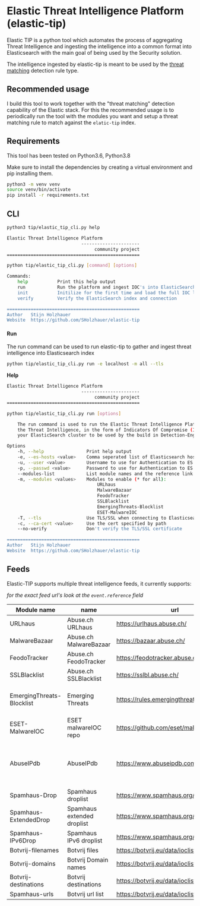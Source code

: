# Elastic Threat Intelligence Platform (elastic-tip)
Elastic TIP is a python tool which automates the process of aggregating Threat Intelligence and ingesting
the intelligence into a common format into Elasticsearch with the main goal of being used by the Security
solution.

The intelligence ingested by elastic-tip is meant to be used by the [threat matching](https://github.com/elastic/kibana/pull/78955)
detection rule type.

## Recommended usage
I build this tool to work together with the "threat matching" detection capability of the Elastic stack.
For this the recommended usage is to periodically run the tool with the modules you want and setup a threat matching
rule to match against the `elatic-tip` index.

## Requirements
This tool has been tested on Python3.6, Python3.8

Make sure to install the dependencies by creating a virtual environment and pip installing them.
```bash
python3 -m venv venv
source venv/bin/activate
pip install -r requirements.txt
```

## CLI
```bash
python3 tip/elastic_tip_cli.py help

Elastic Threat Intelligence Platform
                            ----------------------
                                 community project
==================================================

python tip/elastic_tip_cli.py [command] [options]

Commands:
    help           Print this help output
    run            Run the platform and ingest IOC's into ElasticSearch
    init           Initilize for the first time and load the full IOC lists into ElasticSearch
    verify         Verify the ElasticSearch index and connection

==================================================
Author   Stijn Holzhauer
Website  https://github.com/SHolzhauer/elastic-tip
```

#### Run
The run command can be used to run elastic-tip to gather and ingest threat intelligence into Elasticsearch index

```bash
python tip/elastic_tip_cli.py run -e localhost -m all --tls
```

**Help**
```bash
Elastic Threat Intelligence Platform
                            ----------------------
                                 community project
==================================================

python tip/elastic_tip_cli.py run [options]

    The run command is used to run the Elastic Threat Intelligence Platform and load
    the Threat Intelligence, in the form of Indicators Of Compromise (IOC) into
    your ElasticSearch cluster to be used by the build in Detection-Engine

Options
    -h, --help                Print help output
    -e, --es-hosts <value>    Comma seperated list of Elasticsearch hosts to use
    -u, --user <value>        Username to use for Authentication to ES
    -p, --passwd <value>      Password to use for Authentication to ES
    --modules-list            List module names and the reference link
    -m, --modules <values>    Modules to enable (* for all):
                                  URLhaus
                                  MalwareBazaar
                                  FeodoTracker
                                  SSLBlacklist
                                  EmergingThreats-Blocklist
                                  ESET-MalwareIOC
    -T, --tls                 Use TLS/SSL when connecting to Elasticsearch
    -c, --ca-cert <value>     Use the cert specified by path
    --no-verify               Don't verify the TLS/SSL certificate

==================================================
Author   Stijn Holzhauer
Website  https://github.com/SHolzhauer/elastic-tip
```

## Feeds
Elastic-TIP supports multiple threat intelligence feeds, it currently supports:

_for the exact feed url's look at the `event.reference` field_

| Module name | name | url | note |
|-------------|------|-----|------|
| URLhaus | Abuse.ch URLhaus | https://urlhaus.abuse.ch/ | |
| MalwareBazaar | Abuse.ch MalwareBazaar | https://bazaar.abuse.ch/ | |
| FeodoTracker | Abuse.ch FeodoTracker | https://feodotracker.abuse.ch/ | |
| SSLBlacklist | Abuse.ch SSLBlacklist | https://sslbl.abuse.ch/ | |
| EmergingThreats-Blocklist | Emerging Threats | https://rules.emergingthreats.net/ | This is just the firewall blocklist |
| ESET-MalwareIOC | ESET malwareIOC repo | https://github.com/eset/malware-ioc | |
| AbuseIPdb | AbuseIPdb | https://www.abuseipdb.com/ | Only 10.000 results, API key is required. |
| Spamhaus-Drop | Spamhaus droplist | https://www.spamhaus.org/drop/ | |
| Spamhaus-ExtendedDrop | Spamhaus extended droplist | https://www.spamhaus.org/drop/ | |
| Spamhaus-IPv6Drop | Spamhaus IPv6 droplist | https://www.spamhaus.org/drop/ | |
| Botvrij-filenames | Botvrij files | https://botvrij.eu/data/ioclist.filename.raw | |
| Botvrij-domains | Botvrij Domain names | https://botvrij.eu/data/ioclist.domain.raw | |
| Botvrij-destinations | Botvrij destinations | https://botvrij.eu/data/ioclist.ip-dst.raw | |
| Spamhaus-urls | Botvrij url list | https://botvrij.eu/data/ioclist.url.raw | |
